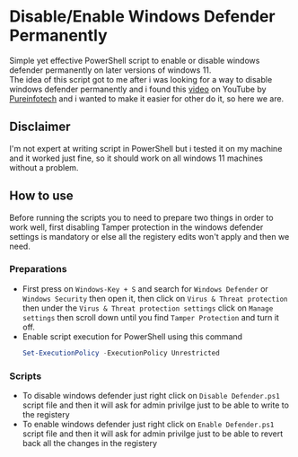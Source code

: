# Disable/Enable Windows Defender Permanently
Simple yet effective PowerShell script to enable or disable windows defender permanently on later versions of windows 11.<br>
The idea of this script got to me after i was looking for a way to disable windows defender permanently and i found this [video](https://www.youtube.com/watch?v=ZwIoOR6Psk4) on YouTube by [Pureinfotech](https://www.youtube.com/@Pureinfotech) and i wanted to make it easier for other do it, so here we are.
## Disclaimer
I'm not expert at writing script in PowerShell but i tested it on my machine and it worked just fine, so it should work on all windows 11 machines without a problem.
## How to use
Before running the scripts you to need to prepare two things in order to work well, first disabling Tamper protection in the windows defender settings is mandatory or else all the registery edits won't apply and then we need.
### Preparations
* First press on `Windows-Key + S` and search for `Windows Defender` or `Windows Security` then open it, then click on `Virus & Threat protection` then under the `Virus & Threat protection settings` click on `Manage settings` then scroll down until you find `Tamper Protection` and turn it off.
* Enable script execution for PowerShell using this command
  ```PowerShell
  Set-ExecutionPolicy -ExecutionPolicy Unrestricted
  ```
### Scripts
* To disable windows defender just right click on `Disable Defender.ps1` script file and then it will ask for admin privilge just to be able to write to the registery
* To enable windows defender just right click on `Enable Defender.ps1` script file and then it will ask for admin privilge just to be able to revert back all the changes in the registery
